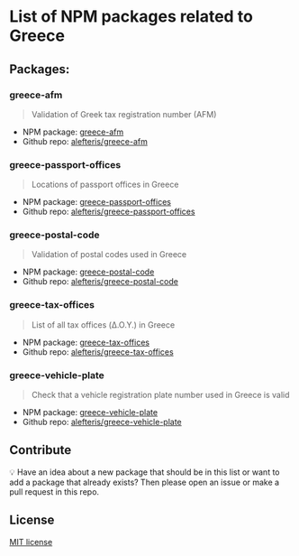 # List of NPM packages related to Greece

## Packages:

### greece-afm

> Validation of Greek tax registration number (AFM)

* NPM package: [greece-afm](https://www.npmjs.com/package/greece-afm)
* Github repo: [alefteris/greece-afm](https://github.com/alefteris/greece-afm)

### greece-passport-offices

> Locations of passport offices in Greece

* NPM package: [greece-passport-offices](https://www.npmjs.com/package/greece-passport-offices)
* Github repo: [alefteris/greece-passport-offices](https://github.com/alefteris/greece-passport-offices)

### greece-postal-code

> Validation of postal codes used in Greece

* NPM package: [greece-postal-code](https://www.npmjs.com/package/greece-postal-code)
* Github repo: [alefteris/greece-postal-code](https://github.com/alefteris/greece-postal-code)

### greece-tax-offices

> List of all tax offices (Δ.Ο.Υ.) in Greece

* NPM package: [greece-tax-offices](https://www.npmjs.com/package/greece-tax-offices)
* Github repo: [alefteris/greece-tax-offices](https://github.com/alefteris/greece-tax-offices)

### greece-vehicle-plate

> Check that a vehicle registration plate number used in Greece is valid

* NPM package: [greece-vehicle-plate](https://www.npmjs.com/package/greece-vehicle-plate)
* Github repo: [alefteris/greece-vehicle-plate](https://github.com/alefteris/greece-vehicle-plate)

## Contribute

:bulb: Have an idea about a new package that should be in this list or want to add a package that already exists? Then please open an issue or make a pull request in this repo.

## License

[MIT license](http://opensource.org/licenses/mit-license.php)
